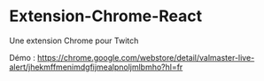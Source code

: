 # Extension-Chrome-React
Une extension Chrome pour Twitch

Démo : https://chrome.google.com/webstore/detail/valmaster-live-alert/jhekmffmenimdgfijmealpnoljmlbmho?hl=fr
